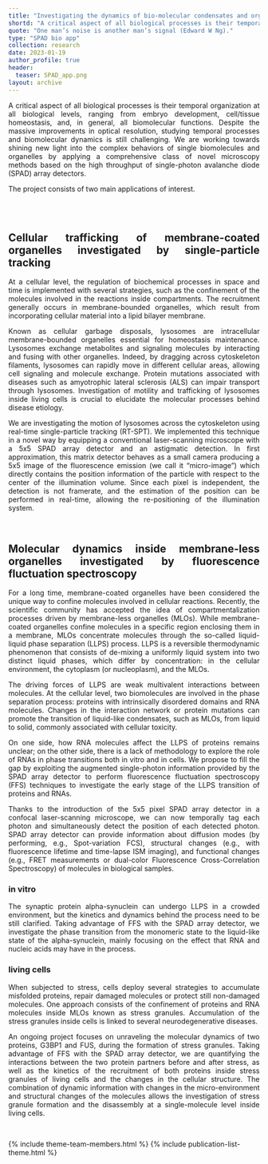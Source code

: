 ```yaml
---
title: "Investigating the dynamics of bio-molecular condensates and organelles by spectroscopy tools and super-resolution imaging"
shortd: "A critical aspect of all biological processes is their temporal organization at all biological levels, ranging from embryo development, cell/tissue homeostasis, and, in general, all biomolecular functions. Despite the massive improvements in optical resolution, studying temporal processes and biomolecular dynamics is still challenging. We are working towards shining new light into the complex behaviors of single biomolecules and organelles by applying a comprehensive class of novel microscopy methods based on the high throughput of single-photon avalanche diode (SPAD) array detectors."
quote: "One man’s noise is another man’s signal (Edward W Ng)."
type: "SPAD bio app"
collection: research
date: 2023-01-19
author_profile: true
header:
  teaser: SPAD_app.png
layout: archive
---
```


<div style="text-align: justify">
A critical aspect of all biological processes is their temporal organization at all biological levels, ranging from embryo development, cell/tissue homeostasis, and, in general, all biomolecular functions. Despite the massive improvements in optical resolution, studying temporal processes and biomolecular dynamics is still challenging. We are working towards shining new light into the complex behaviors of single biomolecules and organelles by applying a comprehensive class of novel microscopy methods based on the high throughput of single-photon avalanche diode (SPAD) array detectors.  

The project consists of two main applications of interest. 

<br>
<br>

<h2>Cellular trafficking of membrane-coated organelles investigated by single-particle tracking</h2>

At a cellular level, the regulation of biochemical processes in space and time is implemented with several strategies, such as the confinement of the molecules involved in the reactions inside compartments. The recruitment generally occurs in membrane-bounded organelles, which result from incorporating cellular material into a lipid bilayer membrane. 

Known as cellular garbage disposals, lysosomes are intracellular membrane-bounded organelles essential for homeostasis maintenance. Lysosomes exchange metabolites and signaling molecules by interacting and fusing with other organelles. Indeed, by dragging across cytoskeleton filaments, lysosomes can rapidly move in different cellular areas, allowing cell signaling and molecule exchange. Protein mutations associated with diseases such as amyotrophic lateral sclerosis (ALS) can impair transport through lysosomes. Investigation of motility and trafficking of lysosomes inside living cells is crucial to elucidate the molecular processes behind disease etiology.  

We are investigating the motion of lysosomes across the cytoskeleton using real-time single-particle tracking (RT-SPT). We implemented this technique in a novel way by equipping a conventional laser-scanning microscope with a 5x5 SPAD array detector and an astigmatic detection. In first approximation, this matrix detector behaves as a small camera producing a 5x5 image of the fluorescence emission (we call it “micro-image”) which directly contains the position information of the particle with respect to the center of the illumination volume. Since each pixel is independent, the detection is not framerate, and the estimation of the position can be performed in real-time, allowing the re-positioning of the illumination system.  

<br>

<h2>Molecular dynamics inside membrane-less organelles investigated by fluorescence fluctuation spectroscopy</h2>

For a long time, membrane-coated organelles have been considered the unique way to confine molecules involved in cellular reactions. Recently, the scientific community has accepted the idea of compartmentalization processes driven by membrane-less organelles (MLOs).  While membrane-coated organelles confine molecules in a specific region enclosing them in a membrane, MLOs concentrate molecules through the so-called liquid-liquid phase separation (LLPS) process. LLPS is a reversible thermodynamic phenomenon that consists of de-mixing a uniformly liquid system into two distinct liquid phases, which differ by concentration: in the cellular environment, the cytoplasm (or nucleoplasm), and the MLOs.  

The driving forces of LLPS are weak multivalent interactions between molecules. At the cellular level, two biomolecules are involved in the phase separation process: proteins with intrinsically disordered domains and RNA molecules. Changes in the interaction network or protein mutations can promote the transition of liquid-like condensates, such as MLOs, from liquid to solid, commonly associated with cellular toxicity. 

On one side, how RNA molecules affect the LLPS of proteins remains unclear; on the other side, there is a lack of methodology to explore the role of RNAs in phase transitions both in vitro and in cells. We propose to fill the gap by exploiting the augmented single-photon information provided by the SPAD array detector to perform fluorescence fluctuation spectroscopy (FFS) techniques to investigate the early stage of the LLPS transition of proteins and RNAs.  

Thanks to the introduction of the 5x5 pixel SPAD array detector in a confocal laser-scanning microscope, we can now temporally tag each photon and simultaneously detect the position of each detected photon. SPAD array detector can provide information about diffusion modes (by performing, e.g., Spot-variation FCS), structural changes (e.g., with fluorescence lifetime and time-lapse ISM imaging), and functional changes (e.g., FRET measurements or dual-color Fluorescence Cross-Correlation Spectroscopy) of molecules in biological samples. 

<h3>in vitro</h3>

The synaptic protein alpha-synuclein can undergo LLPS in a crowded environment, but the kinetics and dynamics behind the process need to be still clarified. Taking advantage of FFS with the SPAD array detector, we investigate the phase transition from the monomeric state to the liquid-like state of the alpha-synuclein, mainly focusing on the effect that RNA and nucleic acids may have in the process.  

<h3>living cells</h3> 

When subjected to stress, cells deploy several strategies to accumulate misfolded proteins, repair damaged molecules or protect still non-damaged molecules. One approach consists of the confinement of proteins and RNA molecules inside MLOs known as stress granules. Accumulation of the stress granules inside cells is linked to several neurodegenerative diseases.  

An ongoing project focuses on unraveling the molecular dynamics of two proteins, G3BP1 and FUS, during the formation of stress granules. Taking advantage of FFS with the SPAD array detector, we are quantifying the interactions between the two protein partners before and after stress, as well as the kinetics of the recruitment of both proteins inside stress granules of living cells and the changes in the cellular structure. The combination of dynamic information with changes in the micro-environment and structural changes of the molecules allows the investigation of stress granule formation and the disassembly at a single-molecule level inside living cells.  

</div>

<br>

{% include theme-team-members.html %}
{% include publication-list-theme.html %}
